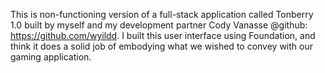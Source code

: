 This is non-functioning version of a full-stack application called Tonberry 1.0 built by myself and my development partner Cody Vanasse @github: https://github.com/wyildd. I built this user interface using Foundation, and think it does a solid job of embodying what we wished to convey with our gaming application.